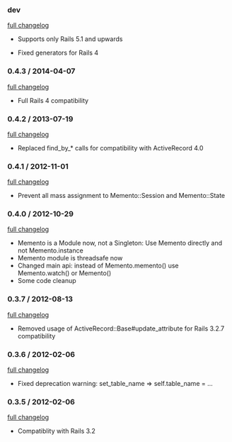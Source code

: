 ### dev

[full changelog](http://github.com/yolk/valvat/compare/v0.4.3...master)

* Supports only Rails 5.1 and upwards

* Fixed generators for Rails 4

### 0.4.3 / 2014-04-07

[full changelog](http://github.com/yolk/valvat/compare/v0.4.2...v0.4.3)

* Full Rails 4 compatibility

### 0.4.2 / 2013-07-19

[full changelog](http://github.com/yolk/valvat/compare/v0.4.1...v0.4.2)

* Replaced find_by_* calls for compatibility with ActiveRecord 4.0

### 0.4.1 / 2012-11-01

[full changelog](http://github.com/yolk/valvat/compare/v0.4.0...v0.4.1)

* Prevent all mass assignment to Memento::Session and Memento::State

### 0.4.0 / 2012-10-29

[full changelog](http://github.com/yolk/valvat/compare/v0.3.7...v0.4.0)

* Memento is a Module now, not a Singleton: Use Memento directly and not Memento.instance
* Memento module is threadsafe now
* Changed main api: instead of Memento.memento() use Memento.watch() or Memento()
* Some code cleanup

### 0.3.7 / 2012-08-13

[full changelog](http://github.com/yolk/valvat/compare/v0.3.6...v0.3.7)

* Removed usage of ActiveRecord::Base#update_attribute for Rails 3.2.7 compatibility

### 0.3.6 / 2012-02-06

[full changelog](http://github.com/yolk/valvat/compare/v0.3.5...v0.3.6)

* Fixed deprecation warning: set_table_name => self.table_name = ...

### 0.3.5 / 2012-02-06

[full changelog](http://github.com/yolk/valvat/compare/v0.3.4...v0.3.5)

* Compatiblity with Rails 3.2
